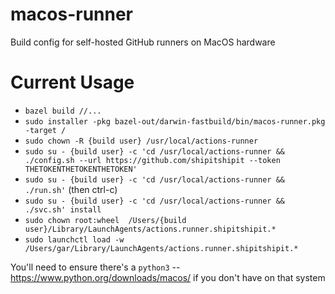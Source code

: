 # macos-runner
Build config for self-hosted GitHub runners on MacOS hardware

# Current Usage
 - `bazel build //...`
 - `sudo installer -pkg bazel-out/darwin-fastbuild/bin/macos-runner.pkg -target /`
 - `sudo chown -R {build user} /usr/local/actions-runner`
 - `sudo su - {build user} -c 'cd /usr/local/actions-runner && ./config.sh --url https://github.com/shipitshipit --token THETOKENTHETOKENTHETOKEN'`
 - `sudo su - {build user} -c 'cd /usr/local/actions-runner && ./run.sh'`  (then ctrl-c)
 - `sudo su - {build user} -c 'cd /usr/local/actions-runner && ./svc.sh' install`
 - `sudo chown root:wheel  /Users/{build user}/Library/LaunchAgents/actions.runner.shipitshipit.*`
 - `sudo launchctl load -w  /Users/gar/Library/LaunchAgents/actions.runner.shipitshipit.*`

You'll need to ensure there's a `python3` -- https://www.python.org/downloads/macos/ if you don't have on that system

